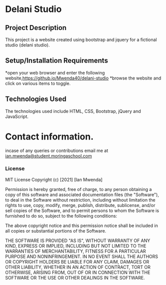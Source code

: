 # Delani Studio

## Project Description

This project is a website created using bootstrap and jquery for a fictional studio (delani studio).

## Setup/Installation Requirements

*open your web browser and enter the following website,https://github.io/Mwenda40/delani-studio
*browse the website and click on various items to toggle.

## Technologies Used

The technologies used include HTML, CSS, Bootstrap, jQuery and JavaScript.

# Contact information.

incase of any queries or contributions email me at ian.mwenda@student.moringaschool.com

### License

MIT License
Copyright (c) [2021] [Ian Mwenda]

Permission is hereby granted, free of charge, to any person obtaining a copy
of this software and associated documentation files (the "Software"), to deal
in the Software without restriction, including without limitation the rights
to use, copy, modify, merge, publish, distribute, sublicense, and/or sell
copies of the Software, and to permit persons to whom the Software is
furnished to do so, subject to the following conditions:

The above copyright notice and this permission notice shall be included in all
copies or substantial portions of the Software.

THE SOFTWARE IS PROVIDED "AS IS", WITHOUT WARRANTY OF ANY KIND, EXPRESS OR
IMPLIED, INCLUDING BUT NOT LIMITED TO THE WARRANTIES OF MERCHANTABILITY,
FITNESS FOR A PARTICULAR PURPOSE AND NONINFRINGEMENT. IN NO EVENT SHALL THE
AUTHORS OR COPYRIGHT HOLDERS BE LIABLE FOR ANY CLAIM, DAMAGES OR OTHER
LIABILITY, WHETHER IN AN ACTION OF CONTRACT, TORT OR OTHERWISE, ARISING FROM,
OUT OF OR IN CONNECTION WITH THE SOFTWARE OR THE USE OR OTHER DEALINGS IN THE
SOFTWARE.
